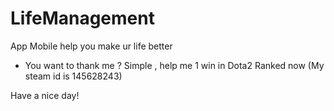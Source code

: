 # LifeManagement
App Mobile help you make ur life better

- You want to thank me ? Simple , help me 1 win in Dota2 Ranked now (My steam id is 145628243)

Have a nice day!
